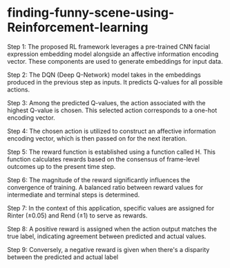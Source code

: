 # finding-funny-scene-using-Reinforcement-learning
Step 1: The proposed RL framework leverages a pre-trained CNN facial expression embedding model alongside an affective information encoding vector. These components are used to generate embeddings for input data.

Step 2: The DQN (Deep Q-Network) model takes in the embeddings produced in the previous step as inputs. It predicts Q-values for all possible actions.

Step 3: Among the predicted Q-values, the action associated with the highest Q-value is chosen. This selected action corresponds to a one-hot encoding vector.

Step 4: The chosen action is utilized to construct an affective information encoding vector, which is then passed on for the next iteration.

Step 5: The reward function is established using a function called H. This function calculates rewards based on the consensus of frame-level outcomes up to the present time step.

Step 6: The magnitude of the reward significantly influences the convergence of training. A balanced ratio between reward values for intermediate and terminal steps is determined.

Step 7: In the context of this application, specific values are assigned for Rinter (±0.05) and Rend (±1) to serve as rewards.

Step 8: A positive reward is assigned when the action output matches the true label, indicating agreement between predicted and actual values.

Step 9: Conversely, a negative reward is given when there's a disparity between the predicted and actual label
